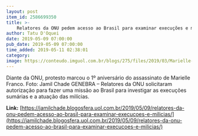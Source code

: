 ```yaml
---
layout: post
item_id: 2586699350
title: >-
    Relatores da ONU pedem acesso ao Brasil para examinar execuções e milícias
author: Tatu D'Oquei
date: 2019-05-09 07:00:00
pub_date: 2019-05-09 07:00:00
time_added: 2019-05-11 02:38:01
category: 
image: https://conteudo.imguol.com.br/blogs/275/files/2019/03/Marielle-2-615x300.jpg
---
```


Diante da ONU, protesto marcou o 1º aniversário do assassinato de Marielle Franco. Foto: Jamil Chade GENEBRA – Relatores da ONU solicitaram autorização para fazer uma missão ao Brasil para investigar as execuções sumárias e a atuação das milícias.

**Link:** [https://jamilchade.blogosfera.uol.com.br/2019/05/09/relatores-da-onu-pedem-acesso-ao-brasil-para-examinar-execucoes-e-milicias/](https://jamilchade.blogosfera.uol.com.br/2019/05/09/relatores-da-onu-pedem-acesso-ao-brasil-para-examinar-execucoes-e-milicias/)

